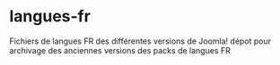 # langues-fr
Fichiers de langues FR des différentes versions de Joomla!
dépot pour archivage des anciennes versions des packs de langues FR
